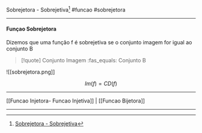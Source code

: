 Sobrejetora - Sobrejetiva[^1]
#funcao #sobrejetora
***

#### Funçao Sobrejetora

Dizemos que uma função f é sobrejetiva se o conjunto imagem for igual ao conjunto B

>[!quote] Conjunto Imagem :fas_equals: Conjunto B


![[sobrejetora.png]]



$$Im(f) = CD(f)$$


***
[[Funcao Injetora- Funcao Injetiva]] | [[Funcao Bijetora]]
***
[^1]: [Sobrejetora - Sobrejetiva](https://ford.udemy.com/course/matematica-para-data-science-pre-calculo/learn/lecture/15555778#overview)